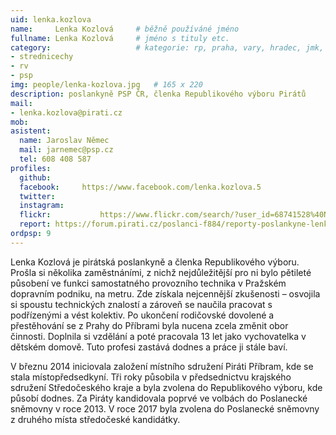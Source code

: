 ```yaml
---
uid: lenka.kozlova
name:     Lenka Kozlová  	# běžně používáné jméno
fullname: Lenka Kozlová  	# jméno s tituly etc.
category:                 	# kategorie: rp, praha, vary, hradec, jmk, senat
- strednicechy
- rv
- psp
img: people/lenka-kozlova.jpg   # 165 x 220
description: poslankyně PSP ČR, členka Republikového výboru Pirátů             	# kratký popis, max 160 znaků
mail:
- lenka.kozlova@pirati.cz
mob: 
asistent:
  name: Jaroslav Němec
  mail: jarnemec@psp.cz
  tel: 608 408 587
profiles:
  github:       
  facebook:     https://www.facebook.com/lenka.kozlova.5
  twitter: 	
  instagram:    
  flickr:		    https://www.flickr.com/search/?user_id=68741528%40N03&sort=date-taken-desc&view_all=1&text=lenka%20kozlov%C3%A1
  report: https://forum.pirati.cz/poslanci-f884/reporty-poslankyne-lenky-kozlove-t39038.html
ordpsp: 9
---
```


Lenka Kozlová je pirátská poslankyně a členka Republikového výboru. Prošla si několika zaměstnáními, z nichž nejdůležitější pro ni bylo pětileté působení ve funkci samostatného provozního technika v Pražském dopravním podniku, na metru. Zde získala nejcennější zkušenosti – osvojila si spoustu technických znalostí a zároveň se naučila pracovat s podřízenými a vést kolektiv. Po ukončení rodičovské dovolené a přestěhování se z Prahy do Příbrami byla nucena zcela změnit obor činnosti. Doplnila si vzdělání a poté pracovala 13 let jako vychovatelka v dětském domově. Tuto profesi zastává dodnes a práce ji stále baví.

V březnu 2014 iniciovala založení místního sdružení Piráti Příbram, kde se stala místopředsedkyní. Tři roky působila v předsednictvu krajského sdružení Středočeského kraje a byla zvolena do Republikového výboru, kde působí dodnes. Za Piráty kandidovala poprvé ve volbách do Poslanecké sněmovny v roce 2013. V roce 2017 byla zvolena do Poslanecké sněmovny z druhého místa středočeské kandidátky. 
